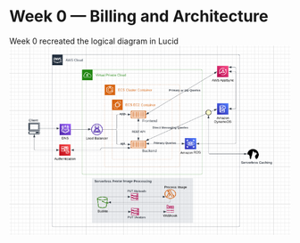 # Week 0 — Billing and Architecture
Week 0 recreated the logical diagram in Lucid <br />
![logical diagram](/journal/Image/week0/Logical-diagram.PNG)
